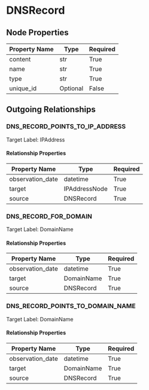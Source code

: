 
# DNSRecord

## Node Properties

| Property Name | Type | Required |
| ------------- | ---- | -------- |
| content | str | True |
| name | str | True |
| type | str | True |
| unique_id | Optional | False |



## Outgoing Relationships

### DNS_RECORD_POINTS_TO_IP_ADDRESS

Target Label: IPAddress

#### Relationship Properties

| Property Name | Type | Required |
| ------------- | ---- | -------- |
| observation_date | datetime | True |
| target | IPAddressNode | True |
| source | DNSRecord | True |


### DNS_RECORD_FOR_DOMAIN

Target Label: DomainName

#### Relationship Properties

| Property Name | Type | Required |
| ------------- | ---- | -------- |
| observation_date | datetime | True |
| target | DomainName | True |
| source | DNSRecord | True |


### DNS_RECORD_POINTS_TO_DOMAIN_NAME

Target Label: DomainName

#### Relationship Properties

| Property Name | Type | Required |
| ------------- | ---- | -------- |
| observation_date | datetime | True |
| target | DomainName | True |
| source | DNSRecord | True |




